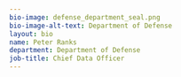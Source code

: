 ```yaml
---
bio-image: defense_department_seal.png
bio-image-alt-text: Department of Defense
layout: bio
name: Peter Ranks
department: Department of Defense
job-title: Chief Data Officer
---
```

